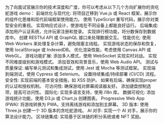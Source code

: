 为了向面试官展示你的技术深度和广度，你可以考虑从以下几个方向扩展你的贪吃蛇游戏 demo：
前端优化与现代化:
将项目迁移到 Vue.js 或 React 框架，展示你的组件化思维和现代前端框架使用能力。
使用 TypeScript 重写代码，展示你对类型安全的重视。
实现响应式设计，使游戏在不同设备上都能良好运行。
后端集成:
添加用户认证系统，允许玩家注册和登录。
实现排行榜功能，将分数保存到数据库中。
创建 RESTful API 或 GraphQL 接口来处理数据交互。
性能优化:
使用 Web Workers 来处理复杂计算，避免阻塞主线程。
实现游戏状态的保存和恢复，使用 localStorage 或 IndexedDB。
优化渲染性能，考虑使用 Canvas API 或 WebGL。
游戏功能扩展:
添加多人模式，使用 WebSocket 实现实时对战。
实现不同难度级别和游戏模式。
添加音效和背景音乐，使用 Web Audio API。
测试与质量保证:
编写单元测试和集成测试，使用 Jest 或 Mocha 等测试框架。
实现端到端测试，使用 Cypress 或 Selenium。
设置持续集成/持续部署 (CI/CD) 流程。
安全性:
实现前端的基本安全措施，如 XSS 防护。
如果有后端，确保实现proper的认证和授权机制。
可访问性:
确保游戏对屏幕阅读器友好。
添加键盘控制选项，提高可访问性。
国际化:
实现多语言支持，使用 i18n 库。
数据可视化:
添加游戏统计功能，使用 D3.js 或 Chart.js 创建图表。
Progressive Web App (PWA):
将游戏转换为 PWA，支持离线游戏和添加到主屏幕。
3D 版本:
使用 Three.js 创建一个 3D 版本的贪吃蛇游戏。
AI 对手:
实现一个 AI 对手，展示你的算法设计能力。
区块链集成:
实现基于区块链的积分系统或者 NFT 奖励。
